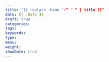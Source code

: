 ```yaml
---
title: "{{ replace .Name "-" " " | title }}"
date: {{ .Date }}
draft: true
categories:
tags:
keywords:
type:
menu:
weight:
showDate: true
---
```

